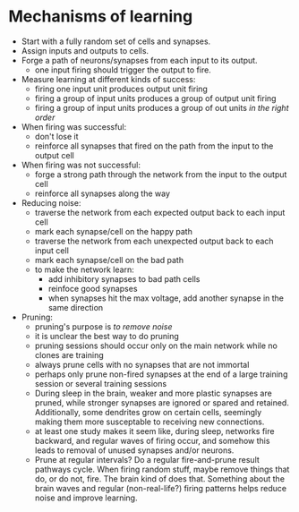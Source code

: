 # Mechanisms of learning

- Start with a fully random set of cells and synapses.
- Assign inputs and outputs to cells.
- Forge a path of neurons/synapses from each input to its output.
    - one input firing should trigger the output to fire.
- Measure learning at different kinds of success:
    - firing one input unit produces output unit firing
    - firing a group of input units produces a group of output unit firing
    - firing a group of input units produces a group of out units *in the right order*
- When firing was successful:
    - don't lose it
    - reinforce all synapses that fired on the path from the input to the output cell
- When firing was not successful:
    - forge a strong path through the network from the input to the output cell
    - reinforce all synapses along the way
- Reducing noise:
    - traverse the network from each expected output back to each input cell
    - mark each synapse/cell on the happy path
    - traverse the network from each unexpected output back to each input cell
    - mark each synapse/cell on the bad path
    - to make the network learn:
        - add inhibitory synapses to bad path cells
        - reinfoce good synapses
        - when synapses hit the max voltage, add another synapse in the same direction
- Pruning:
    - pruning's purpose is *to remove noise*
    - it is unclear the best way to do pruning
    - pruning sessions should occur only on the main network while no clones are training
    - always prune cells with no synapses that are not immortal
    - perhaps only prune non-fired synapses at the end of a large training session or several training sessions
    - During sleep in the brain, weaker and more plastic synapses are pruned, while stronger
      synapses are ignored or spared and retained. Additionally, some dendrites grow on certain
      cells, seemingly making them more susceptable to receiving new connections.
    - at least one study makes it seem like, during sleep, networks fire backward, and regular waves of firing occur, and somehow this leads to removal of unused synapses and/or neurons.
    - Prune at regular intervals? Do a regular fire-and-prune result pathways cycle. When firing random stuff, maybe remove things that do, or do not, fire. The brain kind of does that. Something about the brain waves and regular (non-real-life?) firing patterns helps reduce noise and improve learning.
